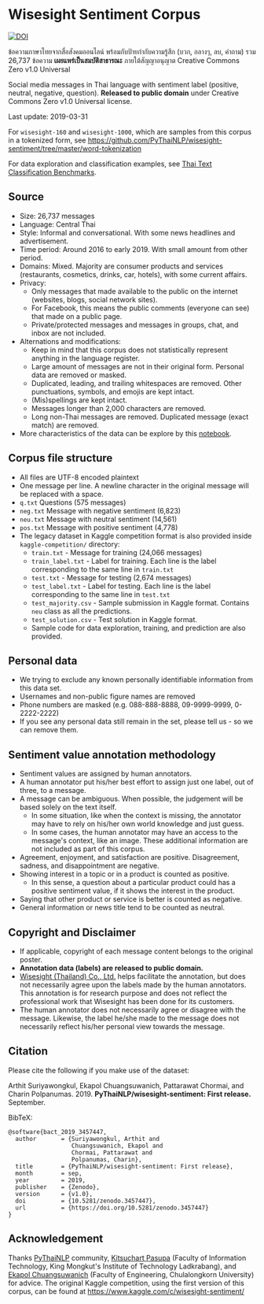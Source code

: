 # Wisesight Sentiment Corpus
[![DOI](https://zenodo.org/badge/174823035.svg)](https://zenodo.org/badge/latestdoi/174823035)


ข้อความภาษาไทยจากสื่อสังคมออนไลน์ พร้อมกับป้ายกำกับความรู้สึก (บวก, กลางๆ, ลบ, คำถาม) รวม 26,737 ข้อความ **เผยแพร่เป็นสมบัติสาธารณะ** ภายใต้สัญญาอนุญาต Creative Commons Zero v1.0 Universal

Social media messages in Thai language with sentiment label (positive, neutral, negative, question). **Released to public domain** under Creative Commons Zero v1.0 Universal license.

Last update: 2019-03-31

For `wisesight-160` and `wisesight-1000`, which are samples from this corpus in a tokenized form,
see https://github.com/PyThaiNLP/wisesight-sentiment/tree/master/word-tokenization

For data exploration and classification examples, see [Thai Text Classification Benchmarks](https://github.com/PyThaiNLP/classification-benchmarks).

## Source

- Size: 26,737 messages
- Language: Central Thai
- Style: Informal and conversational. With some news headlines and advertisement.
- Time period: Around 2016 to early 2019. With small amount from other period.
- Domains: Mixed. Majority are consumer products and services (restaurants, cosmetics, drinks, car, hotels), with some current affairs.
- Privacy:
  - Only messages that made available to the public on the internet (websites, blogs, social network sites).
  - For Facebook, this means the public comments (everyone can see) that made on a public page.
  - Private/protected messages and messages in groups, chat, and inbox are not included.
- Alternations and modifications:
  - Keep in mind that this corpus does not statistically represent anything in the language register.
  - Large amount of messages are not in their original form. Personal data are removed or masked.
  - Duplicated, leading, and trailing whitespaces are removed. Other punctuations, symbols, and emojis are kept intact.
  - (Mis)spellings are kept intact.
  - Messages longer than 2,000 characters are removed.
  - Long non-Thai messages are removed. Duplicated message (exact match) are removed.
- More characteristics of the data can be explore by this [notebook](https://github.com/PyThaiNLP/wisesight-sentiment/blob/master/exploration.ipynb).

## Corpus file structure

- All files are UTF-8 encoded plaintext
- One message per line. A newline character in the original message will be replaced with a space.
- `q.txt` Questions (575 messages)
- `neg.txt` Message with negative sentiment (6,823)
- `neu.txt` Message with neutral sentiment (14,561)
- `pos.txt` Message with positive sentiment (4,778)
- The legacy dataset in Kaggle competition format is also provided inside `kaggle-competition/` directory:
  - `train.txt` - Message for training (24,066 messages)
  - `train_label.txt` - Label for training. Each line is the label corresponding to the same line in `train.txt`
  - `test.txt` - Message for testing (2,674 messages)
  - `test_label.txt` - Label for testing. Each line is the label corresponding to the same line in `test.txt`
  - `test_majority.csv` - Sample submission in Kaggle format. Contains `neu` class as all the predictions.
  - `test_solution.csv` - Test solution in Kaggle format.
  - Sample code for data exploration, training, and prediction are also provided.


## Personal data

- We trying to exclude any known personally identifiable information from this data set.
- Usernames and non-public figure names are removed
- Phone numbers are masked (e.g. 088-888-8888, 09-9999-9999, 0-2222-2222)
- If you see any personal data still remain in the set, please tell us - so we can remove them.


## Sentiment value annotation methodology

- Sentiment values are assigned by human annotators.
- A human annotator put his/her best effort to assign just one label, out of three, to a message.
- A message can be ambiguous. When possible, the judgement will be based solely on the text itself.
  - In some situation, like when the context is missing, the annotator may have to rely on his/her own world knowledge and just guess.
  - In some cases, the human annotator may have an access to the message's context, like an image. These additional information are not included as part of this corpus.
- Agreement, enjoyment, and satisfaction are positive. Disagreement, sadness, and disappointment are negative.
- Showing interest in a topic or in a product is counted as positive.
  - In this sense, a question about a particular product could has a positive sentiment value, if it shows the interest in the product.
- Saying that other product or service is better is counted as negative.
- General information or news title tend to be counted as neutral.


## Copyright and Disclaimer
- If applicable, copyright of each message content belongs to the original poster.
- **Annotation data (labels) are released to public domain.**
- [Wisesight (Thailand) Co., Ltd.](https://github.com/wisesight/) helps facilitate the annotation, but does not necessarily agree upon the labels made by the human annotators. This annotation is for research purpose and does not reflect the professional work that Wisesight has been done for its customers.
- The human annotator does not necessarily agree or disagree with the message. Likewise, the label he/she made to the message does not necessarily reflect his/her personal view towards the message.


## Citation

Please cite the following if you make use of the dataset:

Arthit Suriyawongkul, Ekapol Chuangsuwanich, Pattarawat Chormai, and Charin Polpanumas. 2019. **PyThaiNLP/wisesight-sentiment: First release.** September.

BibTeX:
```
@software{bact_2019_3457447,
  author       = {Suriyawongkul, Arthit and
                  Chuangsuwanich, Ekapol and
                  Chormai, Pattarawat and
                  Polpanumas, Charin},
  title        = {PyThaiNLP/wisesight-sentiment: First release},
  month        = sep,
  year         = 2019,
  publisher    = {Zenodo},
  version      = {v1.0},
  doi          = {10.5281/zenodo.3457447},
  url          = {https://doi.org/10.5281/zenodo.3457447}
}
```

## Acknowledgement

Thanks [PyThaiNLP](https://github.com/PyThaiNLP/pythainlp) community, [Kitsuchart Pasupa](http://www.it.kmitl.ac.th/~kitsuchart/) (Faculty of Information Technology, King Mongkut's Institute of Technology Ladkrabang), and [Ekapol Chuangsuwanich](https://www.cp.eng.chula.ac.th/en/about/faculty/ekapolc/) (Faculty of Engineering, Chulalongkorn University) for advice. The original Kaggle competition, using the first version of this corpus, can be found at https://www.kaggle.com/c/wisesight-sentiment/ 
